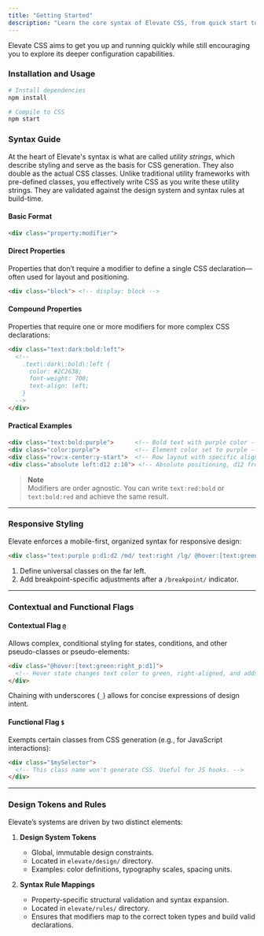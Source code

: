 ```yaml
---
title: "Getting Started"
description: "Learn the core syntax of Elevate CSS, from quick start to responsive styling."
---
```

Elevate CSS aims to get you up and running quickly while still encouraging you to explore its deeper configuration capabilities.

### Installation and Usage

```bash
# Install dependencies
npm install

# Compile to CSS
npm start
```

### Syntax Guide

At the heart of Elevate's syntax is what are called *utility strings*, which describe styling and serve as the basis for CSS generation. They also double as the actual CSS classes. Unlike traditional utility frameworks with pre-defined classes, you effectively write CSS as you write these utility strings. They are validated against the design system and syntax rules at build-time.

#### Basic Format

```html
<div class="property:modifier">
```

#### Direct Properties

Properties that don’t require a modifier to define a single CSS declaration—often used for layout and positioning.

```html
<div class="block"> <!-- display: block -->
```

#### Compound Properties

Properties that require one or more modifiers for more complex CSS declarations:

```html
<div class="text:dark:bold:left">
  <!--
    .text\:dark\:bold\:left {
      color: #2C2638;
      font-weight: 700;
      text-align: left;
    }
  -->
</div>
```

#### Practical Examples

```html
<div class="text:bold:purple">      <!-- Bold text with purple color -->
<div class="color:purple">          <!-- Element color set to purple -->
<div class="row:x-center:y-start">  <!-- Row layout with specific alignment -->
<div class="absolute left:d12 z:10"> <!-- Absolute positioning, d12 from the left, and z-index of 10 -->
```

> **Note**  
> Modifiers are order agnostic. You can write `text:red:bold` or `text:bold:red` and achieve the same result.

---

### Responsive Styling

Elevate enforces a mobile-first, organized syntax for responsive design:

```html
<div class="text:purple p:d1:d2 /md/ text:right /lg/ @hover:[text:green:right]">
```

1. Define universal classes on the far left.  
2. Add breakpoint-specific adjustments after a `/breakpoint/` indicator.

---

### Contextual and Functional Flags

#### Contextual Flag `@`

Allows complex, conditional styling for states, conditions, and other pseudo-classes or pseudo-elements:

```html
<div class="@hover:[text:green:right_p:d1]">
  <!-- Hover state changes text color to green, right-aligned, and adds padding. -->
</div>
```

Chaining with underscores (`_`) allows for concise expressions of design intent.

#### Functional Flag `$`

Exempts certain classes from CSS generation (e.g., for JavaScript interactions):

```html
<div class="$mySelector">
  <!-- This class name won't generate CSS. Useful for JS hooks. -->
</div>
```

---

### Design Tokens and Rules

Elevate’s systems are driven by two distinct elements:

1. **Design System Tokens**  
   - Global, immutable design constraints.  
   - Located in `elevate/design/` directory.  
   - Examples: color definitions, typography scales, spacing units.

2. **Syntax Rule Mappings**  
   - Property-specific structural validation and syntax expansion.  
   - Located in `elevate/rules/` directory.  
   - Ensures that modifiers map to the correct token types and build valid declarations.